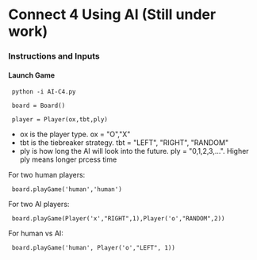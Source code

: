 # Connect 4 Using AI (Still under work)
### Instructions and Inputs
#### Launch Game
<p><code> python -i AI-C4.py </code></p>
<p><code> board = Board() </code></p>
<p><code> player = Player(ox,tbt,ply) </code></p>

 - ox is the player type. ox = "O","X"  
 - tbt is the tiebreaker strategy. tbt = "LEFT", "RIGHT", "RANDOM"  
 - ply is how long the AI will look into the future. ply = "0,1,2,3,...". Higher ply means longer prcess time  

For two human players:  
<p><code> board.playGame('human','human')</code></p>

For two AI players:
<p><code> board.playGame(Player('x',"RIGHT",1),Player('o',"RANDOM",2))</code></p>

For human vs AI:  
<p><code> board.playGame('human', Player('o',"LEFT", 1))</code></p>
